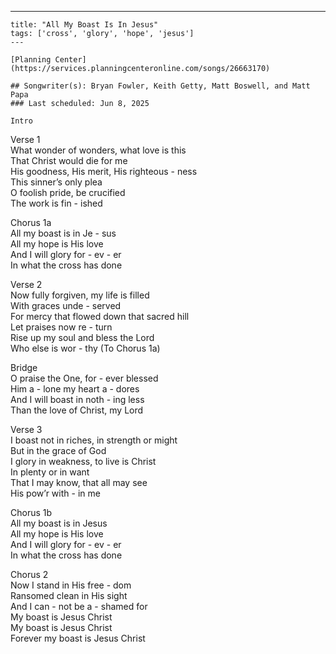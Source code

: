 ---
    title: "All My Boast Is In Jesus"
    tags: ['cross', 'glory', 'hope', 'jesus']
    ---

    [Planning Center](https://services.planningcenteronline.com/songs/26663170)

    ## Songwriter(s): Bryan Fowler, Keith Getty, Matt Boswell, and Matt Papa
    ### Last scheduled: Jun 8, 2025          

    Intro  
  
Verse 1  
What wonder of wonders, what love is this  
That Christ would die for me  
His goodness, His merit, His righteous - ness  
This sinner’s only plea  
O foolish pride, be crucified  
The work is fin - ished  
  
Chorus 1a  
All my boast is in Je - sus  
All my hope is His love  
And I will glory for - ev - er  
In what the cross has done  
  
Verse 2  
Now fully forgiven, my life is filled  
With graces unde - served  
For mercy that flowed down that sacred hill  
Let praises now re - turn  
Rise up my soul and bless the Lord  
Who else is wor - thy (To Chorus 1a)  
  
  
Bridge  
O praise the One, for - ever blessed  
Him a - lone my heart a - dores  
And I will boast in noth - ing less  
Than the love of Christ, my Lord  
  
Verse 3  
I boast not in riches, in strength or might  
But in the grace of God  
I glory in weakness, to live is Christ  
In plenty or in want  
That I may know, that all may see  
His pow’r with - in me  
  
Chorus 1b  
All my boast is in Jesus  
All my hope is His love  
And I will glory for - ev - er  
In what the cross has done  
  
Chorus 2  
Now I stand in His free - dom  
Ransomed clean in His sight  
And I can - not be a - shamed for  
My boast is Jesus Christ  
My boast is Jesus Christ  
Forever my boast is Jesus Christ
    